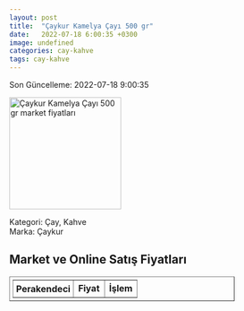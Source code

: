 ```yaml
---
layout: post
title:  "Çaykur Kamelya Çayı 500 gr"
date:   2022-07-18 6:00:35 +0300
image: undefined
categories: cay-kahve
tags: cay-kahve
---
```


Son Güncelleme: 2022-07-18 9:00:35

<img src="undefined" width="200" alt="Çaykur Kamelya Çayı 500 gr market fiyatları" />

Kategori: Çay, Kahve
<br />
Marka: Çaykur

<h2>Market ve Online Satış Fiyatları</h2>

<table border="1" style="padding: 5px;width:80%;">
  <tr>
    <td style="padding: 5px;"><strong>Perakendeci</strong></td>
    <td><strong>Fiyat</strong></td>
    <td><strong>İşlem</strong></td>
  </tr>
  
</table>
